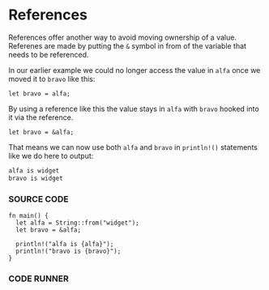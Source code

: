 # References

References offer another way to avoid moving
ownership of a value. Referenes are made by
putting the `&` symbol in from of the variable
that needs to be referenced.

In our earlier example we could no longer
access the value in `alfa` once we moved it
to `bravo` like this:

```rust, noplayground
let bravo = alfa;
```

By using a reference like this the value
stays in `alfa` with `bravo` hooked into
it via the reference.

```rust, noplayground
let bravo = &alfa;
```

That means we can now use both `alfa` and
`bravo` in `println!()` statements like we
do here to output:

```txt
alfa is widget
bravo is widget
```

### SOURCE CODE

```rust, noplayground, EXAMPLE1
fn main() {
  let alfa = String::from("widget");
  let bravo = &alfa;

  println!("alfa is {alfa}");
  println!("bravo is {bravo}");
}
```

### CODE RUNNER

```rust, editable, CODE1

```
